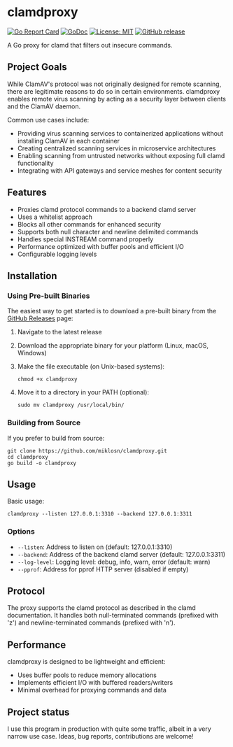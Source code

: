 # clamdproxy

[![Go Report Card](https://goreportcard.com/badge/github.com/miklosn/clamdproxy)](https://goreportcard.com/report/github.com/miklosn/clamdproxy)
[![GoDoc](https://pkg.go.dev/badge/github.com/miklosn/clamdproxy)](https://pkg.go.dev/github.com/miklosn/clamdproxy)
[![License: MIT](https://img.shields.io/badge/License-MIT-yellow.svg)](https://opensource.org/licenses/MIT)
[![GitHub release](https://img.shields.io/github/release/miklosn/clamdproxy.svg)](https://github.com/miklosn/clamdproxy/releases/latest)

A Go proxy for clamd that filters out insecure commands.

## Project Goals

While ClamAV's protocol was not originally designed for remote scanning, there are legitimate reasons to do so in certain environments. clamdproxy enables remote virus scanning by acting as a security layer between clients and the ClamAV daemon.

Common use cases include:

- Providing virus scanning services to containerized applications without installing ClamAV in each container
- Creating centralized scanning services in microservice architectures
- Enabling scanning from untrusted networks without exposing full clamd functionality
- Integrating with API gateways and service meshes for content security

## Features

- Proxies clamd protocol commands to a backend clamd server
- Uses a whitelist approach
- Blocks all other commands for enhanced security
- Supports both null character and newline delimited commands
- Handles special INSTREAM command properly
- Performance optimized with buffer pools and efficient I/O
- Configurable logging levels

## Installation

### Using Pre-built Binaries

The easiest way to get started is to download a pre-built binary from the [GitHub Releases](https://github.com/miklosn/clamdproxy/releases) page:

1. Navigate to the latest release
2. Download the appropriate binary for your platform (Linux, macOS, Windows)
3. Make the file executable (on Unix-based systems):

   ```
   chmod +x clamdproxy
   ```

4. Move it to a directory in your PATH (optional):

   ```
   sudo mv clamdproxy /usr/local/bin/
   ```

### Building from Source

If you prefer to build from source:

```
git clone https://github.com/miklosn/clamdproxy.git
cd clamdproxy
go build -o clamdproxy
```

## Usage

Basic usage:

```
clamdproxy --listen 127.0.0.1:3310 --backend 127.0.0.1:3311
```

### Options

- `--listen`: Address to listen on (default: 127.0.0.1:3310)
- `--backend`: Address of the backend clamd server (default: 127.0.0.1:3311)
- `--log-level`: Logging level: debug, info, warn, error (default: warn)
- `--pprof`: Address for pprof HTTP server (disabled if empty)

## Protocol

The proxy supports the clamd protocol as described in the clamd documentation. It handles both null-terminated commands (prefixed with 'z') and newline-terminated commands (prefixed with 'n').

## Performance

clamdproxy is designed to be lightweight and efficient:

- Uses buffer pools to reduce memory allocations
- Implements efficient I/O with buffered readers/writers
- Minimal overhead for proxying commands and data

## Project status

I use this program in production with quite some traffic, albeit in a very narrow use case. Ideas, bug reports, contributions are welcome!
